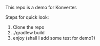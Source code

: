 
This repo is a demo for Konverter.

Steps for quick look:
1. Clone the repo
2. ./gradlew build
3. enjoy (shall I add some test for demo?)

